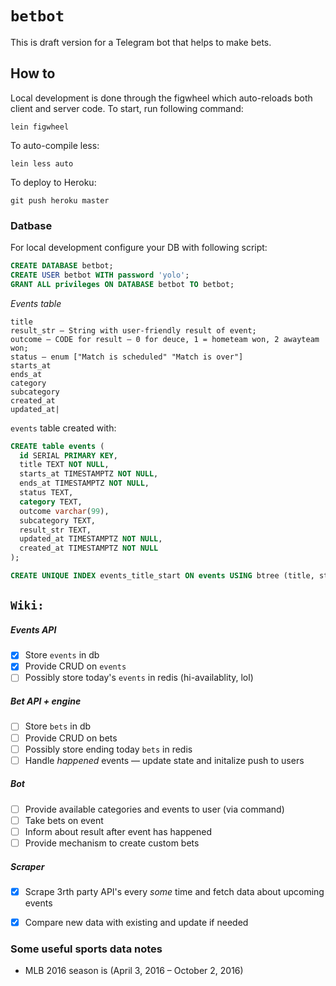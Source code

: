 # `betbot`

This is draft version for a Telegram bot that helps to make bets.

## How to

Local development is done through the figwheel which
auto-reloads both client and server code.
To start, run following command:

    lein figwheel

To auto-compile less:

    lein less auto

To deploy to Heroku:

    git push heroku master


### Datbase

For local development configure your DB with following script:

```sql
CREATE DATABASE betbot;
CREATE USER betbot WITH password 'yolo';
GRANT ALL privileges ON DATABASE betbot TO betbot;
```

*Events table*

```
title
result_str — String with user-friendly result of event;
outcome — CODE for result — 0 for deuce, 1 = hometeam won, 2 awayteam won;
status — enum ["Match is scheduled" "Match is over"]
starts_at
ends_at
category
subcategory
created_at
updated_at|
```

`events` table created with:

```sql
CREATE table events (
  id SERIAL PRIMARY KEY,
  title TEXT NOT NULL,
  starts_at TIMESTAMPTZ NOT NULL,
  ends_at TIMESTAMPTZ NOT NULL,
  status TEXT,
  category TEXT,
  outcome varchar(99),
  subcategory TEXT,
  result_str TEXT,
  updated_at TIMESTAMPTZ NOT NULL,
  created_at TIMESTAMPTZ NOT NULL
);

CREATE UNIQUE INDEX events_title_start ON events USING btree (title, starts_at);
```

## `Wiki:`

##### Events API

- [x] Store `events` in db
- [x] Provide CRUD on `events`
- [ ] Possibly store today's `events` in redis (hi-availablity, lol)

##### Bet API + engine

- [ ] Store `bets` in db
- [ ] Provide CRUD on bets
- [ ] Possibly store ending today `bets` in redis
- [ ] Handle *happened* events — update state and initalize push to users

##### Bot

- [ ] Provide available categories and events to user (via command)
- [ ] Take bets on event
- [ ] Inform about result after event has happened
- [ ] Provide mechanism to create custom bets

##### Scraper

- [x] Scrape 3rth party API's every *some* time and fetch data about upcoming events
- [x] Compare new data with existing and update if needed



### Some useful sports data notes

- MLB 2016 season is (April 3, 2016 – October 2, 2016)

